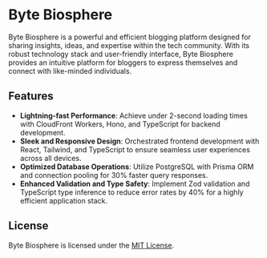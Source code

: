  # Byte Biosphere

Byte Biosphere is a powerful and efficient blogging platform designed for sharing insights, ideas, and expertise within the tech community. With its robust technology stack and user-friendly interface, Byte Biosphere provides an intuitive platform for bloggers to express themselves and connect with like-minded individuals.

## Features

- **Lightning-fast Performance**: Achieve under 2-second loading times with CloudFront Workers, Hono, and TypeScript for backend development.
- **Sleek and Responsive Design**: Orchestrated frontend development with React, Tailwind, and TypeScript to ensure seamless user experiences across all devices.
- **Optimized Database Operations**: Utilize PostgreSQL with Prisma ORM and connection pooling for 30% faster query responses.
- **Enhanced Validation and Type Safety**: Implement Zod validation and TypeScript type inference to reduce error rates by 40% for a highly efficient application stack.


## License

Byte Biosphere is licensed under the [MIT License](LICENSE).
